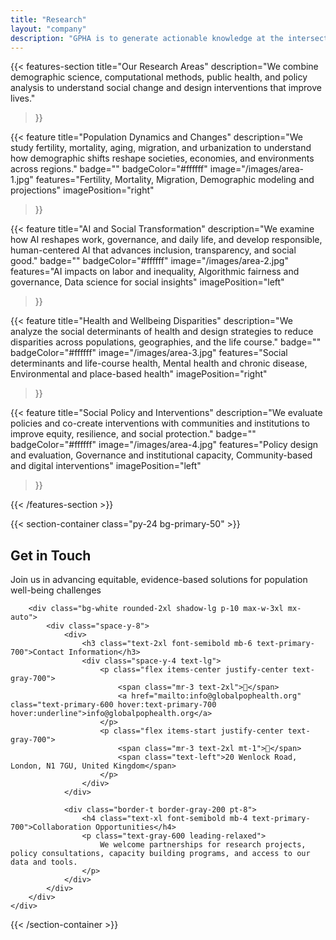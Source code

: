```yaml
---
title: "Research"
layout: "company"
description: "GPHA is to generate actionable knowledge at the intersection of population dynamics and changes, AI-driven social transformation, health and wellbeing disparities, and social policy and interventions, advancing evidence-based solutions that promote equity, resilience, and inclusive development."
---
```


{{< features-section 
    title="Our Research Areas"
    description="We combine demographic science, computational methods, public health, and policy analysis to understand social change and design interventions that improve lives."
>}}

{{< feature
    title="Population Dynamics and Changes"
    description="We study fertility, mortality, aging, migration, and urbanization to understand how demographic shifts reshape societies, economies, and environments across regions."
    badge=""
    badgeColor="#ffffff"
    image="/images/area-1.jpg"
    features="Fertility, Mortality, Migration, Demographic modeling and projections"
    imagePosition="right"
>}}

{{< feature
    title="AI and Social Transformation"
    description="We examine how AI reshapes work, governance, and daily life, and develop responsible, human-centered AI that advances inclusion, transparency, and social good."
    badge=""
    badgeColor="#ffffff"
    image="/images/area-2.jpg"
    features="AI impacts on labor and inequality, Algorithmic fairness and governance, Data science for social insights"
    imagePosition="left"
>}}

{{< feature
    title="Health and Wellbeing Disparities"
    description="We analyze the social determinants of health and design strategies to reduce disparities across populations, geographies, and the life course."
    badge=""
    badgeColor="#ffffff"
    image="/images/area-3.jpg"
    features="Social determinants and life-course health, Mental health and chronic disease, Environmental and place-based health"
    imagePosition="right"
>}}

{{< feature
    title="Social Policy and Interventions"
    description="We evaluate policies and co-create interventions with communities and institutions to improve equity, resilience, and social protection."
    badge=""
    badgeColor="#ffffff"
    image="/images/area-4.jpg"
    features="Policy design and evaluation, Governance and institutional capacity, Community-based and digital interventions"
    imagePosition="left"
>}}


{{< /features-section >}}


{{< section-container class="py-24 bg-primary-50" >}}
    <div class="max-w-4xl mx-auto text-center">
        <h2 class="text-3xl md:text-4xl font-bold mb-8 text-gray-800">Get in Touch</h2>
        <p class="text-xl mb-12 text-gray-600 leading-relaxed">Join us in advancing equitable, evidence-based solutions for population well-being challenges</p>
        
        <div class="bg-white rounded-2xl shadow-lg p-10 max-w-3xl mx-auto">
            <div class="space-y-8">
                <div>
                    <h3 class="text-2xl font-semibold mb-6 text-primary-700">Contact Information</h3>
                    <div class="space-y-4 text-lg">
                        <p class="flex items-center justify-center text-gray-700">
                            <span class="mr-3 text-2xl">📧</span>
                            <a href="mailto:info@globalpophealth.org" class="text-primary-600 hover:text-primary-700 hover:underline">info@globalpophealth.org</a>
                        </p>
                        <p class="flex items-start justify-center text-gray-700">
                            <span class="mr-3 text-2xl mt-1">📍</span>
                            <span class="text-left">20 Wenlock Road, London, N1 7GU, United Kingdom</span>
                        </p>
                    </div>
                </div>
                
                <div class="border-t border-gray-200 pt-8">
                    <h4 class="text-xl font-semibold mb-4 text-primary-700">Collaboration Opportunities</h4>
                    <p class="text-gray-600 leading-relaxed">
                        We welcome partnerships for research projects, policy consultations, capacity building programs, and access to our data and tools.
                    </p>
                </div>
            </div>
        </div>
    </div>
{{< /section-container >}}